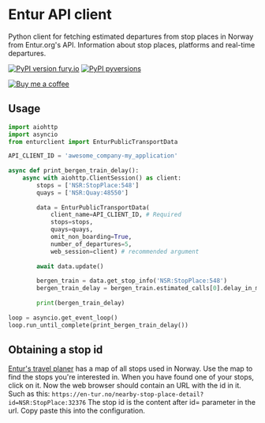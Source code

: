 # Entur API client

Python client for fetching estimated departures from stop places in Norway from Entur.org's API. Information about stop places, platforms and real-time departures.

[![PyPI version fury.io][pypi-version-badge]][pypi-enturclient]
[![PyPI pyversions][py-versions-badge]][pypi-enturclient]

[![Buy me a coffee][buymeacoffee-shield]][buymeacoffee]

## Usage

```python
import aiohttp
import asyncio
from enturclient import EnturPublicTransportData

API_CLIENT_ID = 'awesome_company-my_application' 
        
async def print_bergen_train_delay():
    async with aiohttp.ClientSession() as client:
        stops = ['NSR:StopPlace:548']
        quays = ['NSR:Quay:48550']
        
        data = EnturPublicTransportData(
            client_name=API_CLIENT_ID, # Required
            stops=stops,
            quays=quays,
            omit_non_boarding=True,
            number_of_departures=5,
            web_session=client) # recommended argument
            
        await data.update()
        
        bergen_train = data.get_stop_info('NSR:StopPlace:548')
        bergen_train_delay = bergen_train.estimated_calls[0].delay_in_min
        
        print(bergen_train_delay)
    
loop = asyncio.get_event_loop()
loop.run_until_complete(print_bergen_train_delay())
```

## Obtaining a stop id
 [Entur's travel planer](https://en-tur.no) has a map of all stops used in Norway. Use the map to find the stops you're interested in. When you have found one of your stops, click on it. 
 Now the web browser should contain an URL with the id in it. Such as this: 
 `https://en-tur.no/nearby-stop-place-detail?id=NSR:StopPlace:32376`
 The stop id is the content after id= parameter in the url. Copy paste this into the configuration. 

[buymeacoffee-shield]: https://www.buymeacoffee.com/assets/img/guidelines/download-assets-sm-2.svg
[buymeacoffee]: https://www.buymeacoffee.com/heine
[pypi-enturclient]: https://pypi.org/project/enturclient/
[pypi-version-badge]: https://badge.fury.io/py/enturclient.svg
[py-versions-badge]: https://img.shields.io/pypi/pyversions/enturclient.svg
